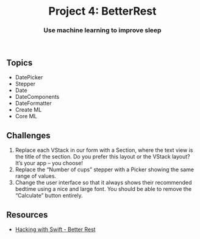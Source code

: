 <div align="center">
  <h1>Project 4: BetterRest</h1>
  <h3>Use machine learning to improve sleep</h3>
  <br/>
</div>

## Topics

 - DatePicker
 - Stepper
 - Date
 - DateComponents
 - DateFormatter
 - Create ML
 - Core ML

##  Challenges

1. Replace each VStack in our form with a Section, where the text view is the title of the section. Do you prefer this layout or the VStack layout? It’s your app – you choose!
2. Replace the “Number of cups” stepper with a Picker showing the same range of values.
3. Change the user interface so that it always shows their recommended bedtime using a nice and large font. You should be able to remove the “Calculate” button entirely.

## Resources

- [Hacking with Swift - Better Rest](https://www.hackingwithswift.com/books/ios-swiftui/betterrest-wrap-up)
